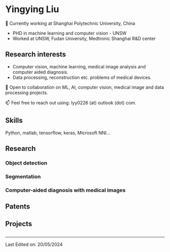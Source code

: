 # Yingying Liu 
🌱 Currently working at Shanghai Polytechnic University, China 

- PHD in machine learning and computer vision - UNSW
- Worked at UNSW, Fudan University, Medtronic Shanghai R&D center

## Research interests
- Computer vision, machine learning, medical image analysis and computer aided diagnosis.
- Data processing, reconstruction etc. problems of medical devices.
  
🔭 Open to collaboration on ML, AI, computer vision, medical image and data processing projects. 

📫 Feel free to reach out using: lyy0226 (at) outlook (dot) com.

## Skills
Python, matlab, tensorflow, keras, Microsoft NNI...

## Research 
### Object detection
### Segmentation
### Computer-aided diagnosis with medical images

## Patents

## Projects 

## 
-----

Last Edited on: 20/05/2024
